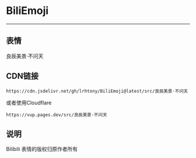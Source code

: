 # BiliEmoji
---
## 表情
良辰美景·不问天
## CDN链接
```
https://cdn.jsdelivr.net/gh/lrhtony/BiliEmoji@latest/src/良辰美景·不问天
```
或者使用Cloudflare
```
https://vup.pages.dev/src/良辰美景·不问天
```
## 说明
Bilibili 表情的版权归原作者所有
